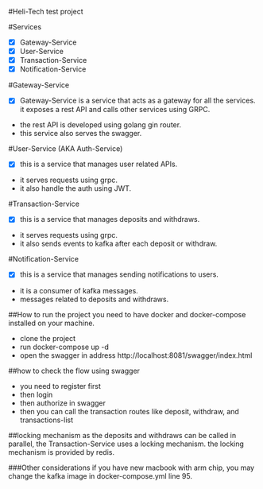 #Heli-Tech test project

#Services
- [x] Gateway-Service
- [x] User-Service
- [x] Transaction-Service
- [x] Notification-Service

#Gateway-Service
- [x] Gateway-Service is a service that acts as a gateway for all the services.
it exposes a rest API and calls other services using GRPC.
- the rest API is developed using golang gin router.
- this service also serves the swagger.

#User-Service (AKA Auth-Service)
- [x] this is a service that manages user related APIs.
- it serves requests using grpc.
- it also handle the auth using JWT.

#Transaction-Service 
- [x] this is a service that manages deposits and withdraws.
- it serves requests using grpc.
- it also sends events to kafka after each deposit or withdraw.

#Notification-Service 
- [x] this is a service that manages sending notifications to users.
- it is a consumer of kafka messages.
- messages related to deposits and withdraws.

##How to run the project
you need to have docker and docker-compose installed on your machine.
- clone the project
- run docker-compose up -d
- open the swagger in address http://localhost:8081/swagger/index.html


##how to check the flow using swagger
- you need to register first
- then login
- then authorize in swagger
- then you can call the transaction routes like deposit, withdraw, and transactions-list


##locking mechanism
as the deposits and withdraws can be called in parallel, the Transaction-Service uses a locking mechanism.
the locking mechanism is provided by redis.


###Other considerations
if you have new macbook with arm chip, you may change the kafka image in docker-compose.yml line 95.





